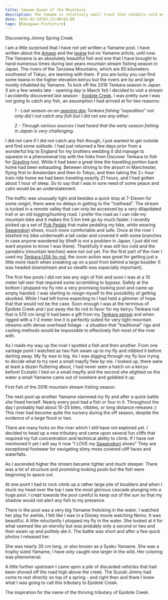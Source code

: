 ```yaml
---
title: Yamame Queen of the Mountains
description: The Yamame is relatively small trout that inhabits cold mountain streams throughout Japan. It is an absolutely beautiful fish with very striking markings...
date: 2016-03-24T03:13:00+02:00
tags: [Kanagawa Prefecture]
---
```

<div class="text-lg mt-2">
<p class="mb-2"><p class="font-semibold">Discovering Jimmy Spring Creek</p>
I am a little surprised that I have not yet written a Yamame post. I have written about the <a href="https://www.fallfishtenkara.com/amago/" target="_blank" rel="noopener noreferrer" class="text-red-500 hover:bg-red-500 hover:text-white">Amago</a> and the <a href="https://www.fallfishtenkara.com/iwana/" target="_blank" rel="noopener noreferrer" class="text-red-500 hover:bg-red-500 hover:text-white">Iwana</a> but no Yamame article, until now. The Yamame is an absolutely beautiful fish and one that I have brought to hand numerous times during last years mountain stream fishing season in Japan. The rivers of the Tanzawa Mountains, which are 65 kilometers southwest of Tokyo, are teeming with them. If you are lucky you can find some Iwana in the higher elevation keiryu but the rivers are by and large mostly inhabited by Yamame. To kick off the 2016 Tenkara season in Japan (I am a few weeks late - opening day is March 1st) I decided to visit a stream I accidently discovered last season - <a href="https://www.fallfishtenkara.com/epidote-creek/" target="_blank" rel="noopener noreferrer" class="text-red-500 hover:bg-red-500 hover:text-white">Epidote Creek</a>. I was pretty sure I was not going to catch any fish, an assumption I had arrived at for two reasons:
<p style="padding-left: 30px;"><em>1 - Last season on an <a href="https://www.fallfishtenkara.com/headwater-of-the-yozukugawa/" target="_blank" rel="noopener noreferrer" class="text-red-500 hover:bg-red-500 hover:text-white">opening day</a> Tenkara fishing "expedition" not only did I not catch any fish but I did not see any either. </em></p>
<p style="padding-left: 30px;"><em>2 - Through various sources I had heard that the early season fishing in Japan is <span class="underline">very</span> challenging.</em></p>
I did not care if I did not catch any fish though, I just wanted to get outside and find some solitude. I had just returned a few days prior from a wonderful trip to England for my brothers wedding (I did manage to squeeze in a phenomenal trip with the folks from Discover Tenkara to fish for <a href="https://www.fallfishtenkara.com/grayling/">Grayling</a> too). While it had been a great time the travelling portion back home had been exhausting. Between driving to the airport in Manchester, flying first to Amsterdam and then to Tokyo, and then taking the 2+ hour train ride home we had been traveling exactly 21 hours, and I had gotten about 1 hour of sleep. So to say that I was in sore need of some peace and calm would be an understatement.</p>



<p class="mt-2 mb-2">The traffic was unusually light and besides a quick stop at 7-Eleven for some onigiri, there were no delays in getting to the "trailhead". The stream is tucked in a remote valley that can only be accessed by a very dilapidated trail or an old logging/hunting road. I prefer the road as I can ride my mountain bike and it makes the 5 km trek go by much faster. I recently picked up a set of <a href="https://pubpedals.com/" target="_blank" rel="noopener noreferrer" class="text-red-500 hover:bg-red-500 hover:text-white">Pub Pedals</a> that make pedaling my bike, while wearing <a href="https://www.fallfishtenkara.com/sawanobori-stream-climbing-shoes/" target="_blank" rel="noopener noreferrer" class="text-red-500 hover:bg-red-500 hover:text-white">Sawanobori</a> shoes, much more comfortable and safe. Once at the river I stashed my bike underneath a tall cedar and covered it with some branches in case anyone wandered by (theft is not a problem in Japan, I just did not want anyone to know I was there). Thankfully it was still too cold and the yamabiru (mountain leeches) were not out yet. For the first part of the river I used my <a href="https://www.tenkarausa.com/shop/product_info.php/products_id/125?osCsid=ca92d6082ed3be491fd9bcbfd1819f13" target="_blank" rel="noopener noreferrer" class="text-red-500 hover:bg-red-500 hover:text-white">Tenkara USA Ito rod</a>, the zoom action was great for getting just a little more reach when sneaking up on a pool from behind a large boulder (I was headed downstream and so stealth was especially important).</p>



<p class="mt-2 mb-2">The first few pools I did not see any sign of fish and soon I was at a 10 meter tall weir that required some scrambling to bypass. Safely at the bottom I plopped my fly into a very promising looking pool and came up empty handed. I was starting to resign myself to the possibility of getting skunked. While I had left home expecting to I had held a glimmer of hope that that would not be the case. Soon enough I was at the terminus of Epidote Creek and I put away the Ito rod in favor for my keiryu Tenkara rod that is 570 cm long! It had been a gift from my <a href="https://www.fallfishtenkara.com/kadoya-outdoor-shop/" target="_blank" rel="noopener noreferrer" class="text-red-500 hover:bg-red-500 hover:text-white">Tenkara sensei</a> and when rigged with a 1-2 meter line it is perfectly suited for very tight mountain streams with dense overhead foliage - a situation that "traditional" rigs and casting methods would be impossible to effectively fish most of the river with.</p>



<p class="mt-2 mb-2">As I made my way up the river I spotted a fish and then another. From one vantage point I watched as two fish swam up to my fly and nibbled it before darting away. My fly was to big. As I was digging through my fly box trying to decide what to try next a small mayfly flew by me. I looked up, there were at least a dozen fluttering about, I had never seen a hatch on a keiryu before! Ecstatic I tied on a small mayfly and the second she alighted on the water a small Yamame came out of nowhere and gobbled it up.</p>

<p class="mt-2 mb-2">First fish of the 2016 mountain stream fishing season.</p>

<p class="mt-2 mb-2">The next pool up another Yamame slammed my fly and after a quick battle she freed herself. Nearly every pool had a fish or four in it. Throughout the day I probably had about 15-20 bites, nibbles, or long distance releases ;) This river had become quite the nursery during the off season, despite the evidence of a large flood or two.</p>



<p class="mt-2 mb-2">There are many forks on the river which I still have not explored yet. I decided to head up a new tributary and came upon several fun cliffs that required my full concentration and technical ability to climb. If I have not mentioned it yet I will say it now "I LOVE my <a href="https://www.fallfishtenkara.com/sawanobori-stream-climbing-shoes/" target="_blank" rel="noopener noreferrer" class="text-red-500 hover:bg-red-500 hover:text-white">Sawanobori</a> shoes" They are exceptional footwear for navigating slimy moss covered cliff faces and waterfalls.</p>



<p class="mt-2 mb-2">As I ascended higher the stream became tighter and much steeper. There was a lot of structure and promising looking pools but the fish were beginning to space out.</p>



<p class="mt-2 mb-2">At one point I had to rock climb up a rather large pile of boulders and when I stuck my head over the top I saw the most glorious cascade plunging into a huge pool. I crept towards the pool careful to keep out of the sun so that my shadow would not alert any fish to my presence.</p>



<p class="mt-2 mb-2">There in the pool was a very big Yamame frolicking in the water. I watched her play for awhile, I felt like I was in a Disney movie watching Nemo. It was beautiful. A little reluctantly I plopped my fly in the water. She looked at it for what seemed like an eternity but was probably only a second or two and then swam up and politely ate it. The battle was short and after a few quick photos I released her.</p>



<p class="mt-2 mb-2">She was nearly 30 cm long, or also known as a Syaku Yamame. She was a trophy sized Yamame, I have only caught one larger in the wild. Her coloring was phenomenal.</p>

<p class="mt-2 mb-2">A little further upstream I came upon a pile of discarded vehicles that had been shoved off the road high above the creek. The Suzuki Jimmy had come to rest directly on top of a spring - and right then and there I knew what I was going to call this tributary to Epidote Creek.</p>

<p class="mt-2 mb-2">The inspiration for the name of the thriving tributary of Epidote Creek.</p>

<img class="w-8/12 rounded-lg shadow-lg mx-auto" src="" alt="" />
</div>
